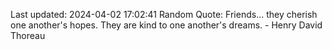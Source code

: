 Last updated: 2024-04-02 17:02:41
Random Quote: Friends... they cherish one another's hopes. They are kind to one another's dreams. - Henry David Thoreau